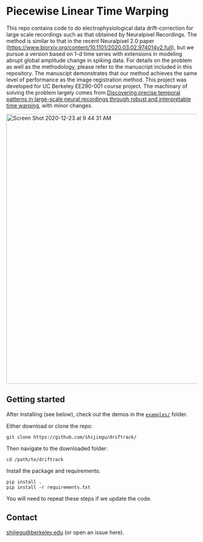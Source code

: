 # Piecewise Linear Time Warping

This repo contains code to do electrophysiological data drift-correction for large scale recordings such as that obtained by Neuralpixel Recordings. The method is similar to that in the recent Neuralpixel 2.0 paper (https://www.biorxiv.org/content/10.1101/2020.03.02.974014v2.full), but we pursue a version based on 1-d time series with extensions in modeling abrupt global amplitude change in spiking data. For details on the problem as well as the methodology, please refer to the manuscript included in this repository. The manuscipt demonstrates that our method achieves the same level of performance as the image registration method. This project was developed for UC Berkeley EE290-001 course project. The machinary of solving the problem largely comes from [Discovering precise temporal patterns in large-scale neural recordings through robust and interpretable time warping](https://doi.org/10.1016/j.neuron.2019.10.020), with minor changes.


<img width="710" alt="Screen Shot 2020-12-23 at 9 44 31 AM" src="https://user-images.githubusercontent.com/29357775/103009234-66b11880-4504-11eb-9a24-f26a7a09938b.png">

## Getting started

After installing (see below), check out the demos in the [`examples/`](https://github.com/shijiegu/driftrack/tree/master/examples) folder.

Either download or clone the repo:

```
git clone https://github.com/shijiegu/driftrack/
```

Then navigate to the downloaded folder:

```
cd /path/to/driftrack
```

Install the package and requirements:

```
pip install .
pip install -r requirements.txt
```

You will need to repeat these steps if we update the code.


## Contact

shijiegu@berkeley.edu (or open an issue here).
